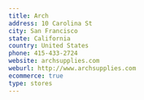 ```yaml
---
title: Arch
address: 10 Carolina St
city: San Francisco
state: California
country: United States
phone: 415-433-2724
website: archsupplies.com
weburl: http://www.archsupplies.com
ecommerce: true
type: stores
---
```

